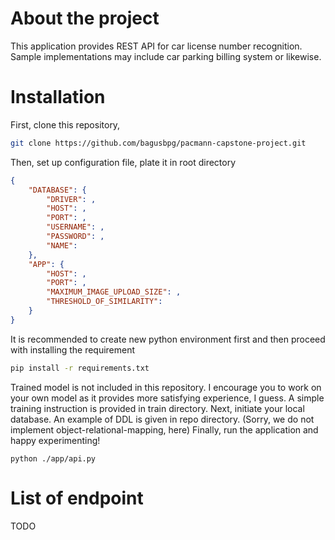 # About the project
This application provides REST API for car license number recognition. Sample implementations may include car parking billing system or likewise.
# Installation
First, clone this repository,
```bash
git clone https://github.com/bagusbpg/pacmann-capstone-project.git
```
Then, set up configuration file, plate it in root directory
```json
{
    "DATABASE": {
        "DRIVER": ,
        "HOST": ,
        "PORT": ,
        "USERNAME": ,
        "PASSWORD": ,
        "NAME":
    },
    "APP": {
        "HOST": ,
        "PORT": ,
        "MAXIMUM_IMAGE_UPLOAD_SIZE": ,
        "THRESHOLD_OF_SIMILARITY":
    }
}
```
It is recommended to create new python environment first and then proceed with installing the requirement
```bash
pip install -r requirements.txt
```
Trained model is not included in this repository. I encourage you to work on your own model as it provides more satisfying experience, I guess. A simple training instruction is provided in train directory.
Next, initiate your local database. An example of DDL is given in repo directory. (Sorry, we do not implement object-relational-mapping, here)
Finally, run the application and happy experimenting!
```
python ./app/api.py
```
# List of endpoint
TODO
